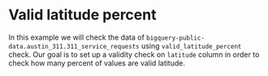 # Valid latitude percent

In this example we will check the data of `bigquery-public-data.austin_311.311_service_requests` using `valid_latitude_percent` check.
Our goal is to set up a validity check on `latitude` column in order to check how many percent of values are valid latitude.

